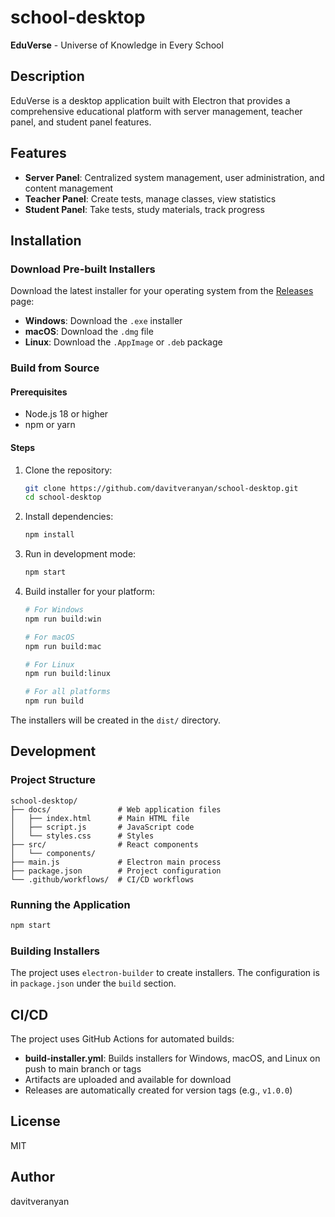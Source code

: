 # school-desktop

**EduVerse** - Universe of Knowledge in Every School

## Description

EduVerse is a desktop application built with Electron that provides a comprehensive educational platform with server management, teacher panel, and student panel features.

## Features

- **Server Panel**: Centralized system management, user administration, and content management
- **Teacher Panel**: Create tests, manage classes, view statistics
- **Student Panel**: Take tests, study materials, track progress

## Installation

### Download Pre-built Installers

Download the latest installer for your operating system from the [Releases](https://github.com/davitveranyan/school-desktop/releases) page:

- **Windows**: Download the `.exe` installer
- **macOS**: Download the `.dmg` file
- **Linux**: Download the `.AppImage` or `.deb` package

### Build from Source

#### Prerequisites

- Node.js 18 or higher
- npm or yarn

#### Steps

1. Clone the repository:
   ```bash
   git clone https://github.com/davitveranyan/school-desktop.git
   cd school-desktop
   ```

2. Install dependencies:
   ```bash
   npm install
   ```

3. Run in development mode:
   ```bash
   npm start
   ```

4. Build installer for your platform:
   ```bash
   # For Windows
   npm run build:win
   
   # For macOS
   npm run build:mac
   
   # For Linux
   npm run build:linux
   
   # For all platforms
   npm run build
   ```

The installers will be created in the `dist/` directory.

## Development

### Project Structure

```
school-desktop/
├── docs/               # Web application files
│   ├── index.html      # Main HTML file
│   ├── script.js       # JavaScript code
│   └── styles.css      # Styles
├── src/                # React components
│   └── components/
├── main.js             # Electron main process
├── package.json        # Project configuration
└── .github/workflows/  # CI/CD workflows
```

### Running the Application

```bash
npm start
```

### Building Installers

The project uses `electron-builder` to create installers. The configuration is in `package.json` under the `build` section.

## CI/CD

The project uses GitHub Actions for automated builds:

- **build-installer.yml**: Builds installers for Windows, macOS, and Linux on push to main branch or tags
- Artifacts are uploaded and available for download
- Releases are automatically created for version tags (e.g., `v1.0.0`)

## License

MIT

## Author

davitveranyan